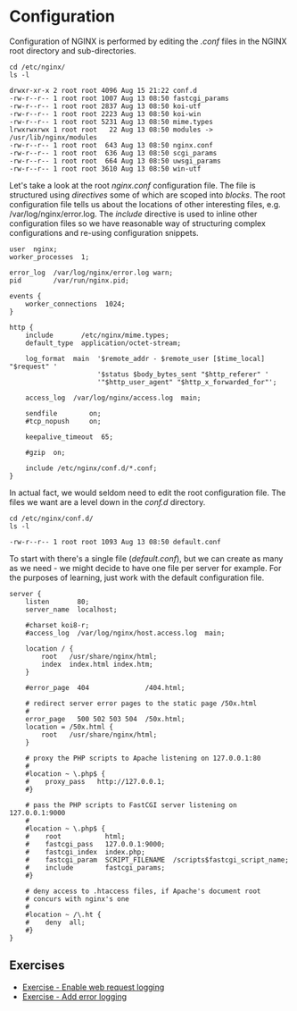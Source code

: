 # Configuration

Configuration of NGINX is performed by editing the _.conf_ files in the NGINX root directory and sub-directories.

```
cd /etc/nginx/
ls -l
```

```
drwxr-xr-x 2 root root 4096 Aug 15 21:22 conf.d
-rw-r--r-- 1 root root 1007 Aug 13 08:50 fastcgi_params
-rw-r--r-- 1 root root 2837 Aug 13 08:50 koi-utf
-rw-r--r-- 1 root root 2223 Aug 13 08:50 koi-win
-rw-r--r-- 1 root root 5231 Aug 13 08:50 mime.types
lrwxrwxrwx 1 root root   22 Aug 13 08:50 modules -> /usr/lib/nginx/modules
-rw-r--r-- 1 root root  643 Aug 13 08:50 nginx.conf
-rw-r--r-- 1 root root  636 Aug 13 08:50 scgi_params
-rw-r--r-- 1 root root  664 Aug 13 08:50 uwsgi_params
-rw-r--r-- 1 root root 3610 Aug 13 08:50 win-utf
```

Let's take a look at the root _nginx.conf_ configuration file. The file is structured using _directives_ some of which are scoped into _blocks_. The root configuration file tells us about the locations of other interesting files, e.g. /var/log/nginx/error.log. The _include_ directive is used to inline other configuration files so we have reasonable way of structuring complex configurations and re-using configuration snippets.

```Nginx
user  nginx;
worker_processes  1;

error_log  /var/log/nginx/error.log warn;
pid        /var/run/nginx.pid;

events {
    worker_connections  1024;
}

http {
    include       /etc/nginx/mime.types;
    default_type  application/octet-stream;

    log_format  main  '$remote_addr - $remote_user [$time_local] "$request" '
                      '$status $body_bytes_sent "$http_referer" '
                      '"$http_user_agent" "$http_x_forwarded_for"';

    access_log  /var/log/nginx/access.log  main;

    sendfile        on;
    #tcp_nopush     on;

    keepalive_timeout  65;

    #gzip  on;

    include /etc/nginx/conf.d/*.conf;
}
```

In actual fact, we would seldom need to edit the root configuration file. The files we want are a level down in the _conf.d_ directory.

```
cd /etc/nginx/conf.d/
ls -l
```

```
-rw-r--r-- 1 root root 1093 Aug 13 08:50 default.conf
```

To start with there's a single file (_default.conf_), but we can create as many as we need - we might decide to have one file per server for example. For the purposes of learning, just work with the default configuration file.

```Nginx
server {
    listen       80;
    server_name  localhost;

    #charset koi8-r;
    #access_log  /var/log/nginx/host.access.log  main;

    location / {
        root   /usr/share/nginx/html;
        index  index.html index.htm;
    }

    #error_page  404              /404.html;

    # redirect server error pages to the static page /50x.html
    #
    error_page   500 502 503 504  /50x.html;
    location = /50x.html {
        root   /usr/share/nginx/html;
    }

    # proxy the PHP scripts to Apache listening on 127.0.0.1:80
    #
    #location ~ \.php$ {
    #    proxy_pass   http://127.0.0.1;
    #}

    # pass the PHP scripts to FastCGI server listening on 127.0.0.1:9000
    #
    #location ~ \.php$ {
    #    root           html;
    #    fastcgi_pass   127.0.0.1:9000;
    #    fastcgi_index  index.php;
    #    fastcgi_param  SCRIPT_FILENAME  /scripts$fastcgi_script_name;
    #    include        fastcgi_params;
    #}

    # deny access to .htaccess files, if Apache's document root
    # concurs with nginx's one
    #
    #location ~ /\.ht {
    #    deny  all;
    #}
}
```

## Exercises

- [Exercise - Enable web request logging](/exercise-1.1.md)
- [Exercise - Add error logging](/exercise-1.2.md)
